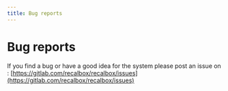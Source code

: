 ```yaml
---
title: Bug reports
---
```


# Bug reports

If you find a bug or have a good idea for the system please post an issue on :  [https://gitlab.com/recalbox/recalbox/issues](https://gitlab.com/recalbox/recalbox/issues)


